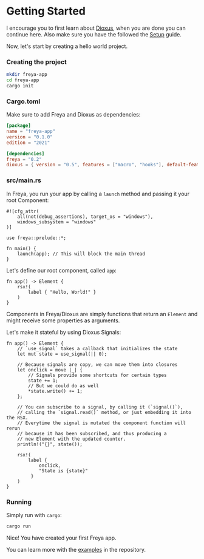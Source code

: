 # Getting Started

I encourage you to first learn about [Dioxus](dioxus.html), when you are done you can continue here. Also make sure you have the followed the [Setup](./setup.html) guide.

Now, let's start by creating a hello world project.

### Creating the project

```sh
mkdir freya-app
cd freya-app
cargo init
```

### Cargo.toml

Make sure to add Freya and Dioxus as dependencies:

```toml
[package]
name = "freya-app"
version = "0.1.0"
edition = "2021"

[dependencies]
freya = "0.2"
dioxus = { version = "0.5", features = ["macro", "hooks"], default-features = false }
```

### src/main.rs

In Freya, you run your app by calling a `launch` method and passing it your root Component:

```rust, no_run
#![cfg_attr(
    all(not(debug_assertions), target_os = "windows"),
    windows_subsystem = "windows"
)]

use freya::prelude::*;

fn main() {
    launch(app); // This will block the main thread
}
```

Let's define our root component, called `app`:

```rust, no_run
fn app() -> Element {
    rsx!(
        label { "Hello, World!" }
    )
}
```

Components in Freya/Dioxus are simply functions that return an `Element` and might receive some properties as arguments.

Let's make it stateful by using Dioxus Signals:

```rust, no_run
fn app() -> Element {
    // `use_signal` takes a callback that initializes the state
    let mut state = use_signal(|| 0); 

    // Because signals are copy, we can move them into closures
    let onclick = move |_| {
        // Signals provide some shortcuts for certain types
        state += 1;
        // But we could do as well
        *state.write() += 1;
    };

    // You can subscribe to a signal, by calling it (`signal()`), 
    // calling the `signal.read()` method, or just embedding it into the RSX.
    // Everytime the signal is mutated the component function will rerun
    // because it has been subscribed, and thus producing a 
    // new Element with the updated counter.
    println!("{}", state());

    rsx!(
        label { 
            onclick,
            "State is {state}"
         }
    )
}
```

### Running
Simply run with `cargo`:

```sh
cargo run
```

Nice! You have created your first Freya app. 

You can learn more with the [examples](https://github.com/marc2332/freya/tree/main/examples) in the repository.